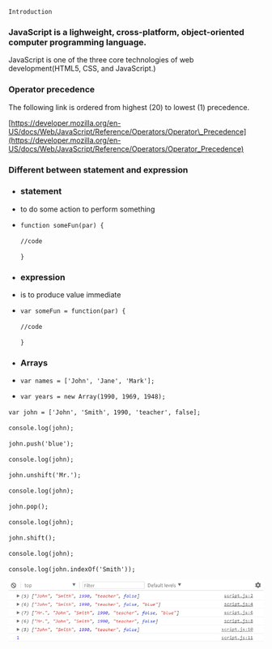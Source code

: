 ```
Introduction
```

### JavaScript is a lighweight, cross-platform, object-oriented computer programming language.

JavaScript is one of the three core technologies of web development\(HTML5, CSS, and JavaScript.\)

### Operator precedence

The following link is ordered from highest \(20\) to lowest \(1\) precedence.

[https://developer.mozilla.org/en-US/docs/Web/JavaScript/Reference/Operators/Operator\_Precedence](https://developer.mozilla.org/en-US/docs/Web/JavaScript/Reference/Operators/Operator_Precedence)

### Different between statement and expression

* ### statement
* to do some action to perform something

* `function someFun(par) {`

  `//code`

  `}`

* ### expression
* is to produce value immediate

* `var someFun = function(par) {`

  `//code`

  `}`

* ### Arrays
* `var names = ['John', 'Jane', 'Mark'];`
* `var years = new Array(1990, 1969, 1948);`

`var john = ['John', 'Smith', 1990, 'teacher', false];`

`console.log(john);`

`john.push('blue');`

`console.log(john);`

`john.unshift('Mr.');`

`console.log(john);`

`john.pop();`

`console.log(john);`

`john.shift();`

`console.log(john);`

`console.log(john.indexOf('Smith'));`

![](/assets/sdf)

